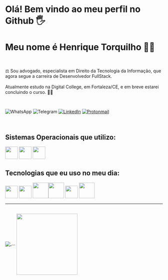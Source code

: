 <h1>Olá! Bem vindo ao meu perfil no Github 🖐️</h1>
<h1>Meu nome é Henrique Torquilho 🧑‍💻</h1>
<br>

⚖️ Sou advogado, especialista em Direito da Tecnologia da Informação, que agora segue a carreira de Desenvolvedor FullStack.   
<br>
Atualmente estudo na Digital College, em Fortaleza/CE, e em breve estarei concluindo o curso. 🧑‍💻

<br>

![WhatsApp](https://img.shields.io/badge/WhatsApp-25D366?style=for-the-badge&logo=whatsapp&logoColor=white) ![Telegram](https://img.shields.io/badge/Telegram-2CA5E0?style=for-the-badge&logo=telegram&logoColor=white) <a href="https://www.linkedin.com/in/henrique-torquilho-2b450615a/" target="_blank">![LinkedIn](https://img.shields.io/badge/linkedin-%230077B5.svg?style=for-the-badge&logo=linkedin&logoColor=white)</a> <a href="mailto:henriquetorquilho@protonmail.com" target="_blank"> ![Protonmail](https://img.shields.io/badge/ProtonMail-8B89CC?style=for-the-badge&logo=protonmail&logoColor=white)</a> 

<br>

<h2>Sistemas Operacionais que utilizo:</h2>

<img src="https://cdn.jsdelivr.net/gh/devicons/devicon/icons/windows8/windows8-original.svg" width="40" height="40"/> <img src="https://cdn.jsdelivr.net/gh/devicons/devicon/icons/linux/linux-original.svg" width="40" height="40"/> <img src="https://cdn.jsdelivr.net/gh/devicons/devicon/icons/android/android-original-wordmark.svg" width="40" height="40"/>

                      
<h2>Tecnologias que eu uso no meu dia:</h2>

<img src="https://cdn.jsdelivr.net/gh/devicons/devicon/icons/git/git-original.svg" width="40" height="40"/> <img src="https://cdn.jsdelivr.net/gh/devicons/devicon/icons/vscode/vscode-original.svg" width="40" height="40"/> <img src="https://cdn.jsdelivr.net/gh/devicons/devicon/icons/html5/html5-original-wordmark.svg" width="50" height="50"/><img src="https://cdn.jsdelivr.net/gh/devicons/devicon/icons/css3/css3-original-wordmark.svg" width="50" height="50"/> <img src="https://cdn.jsdelivr.net/gh/devicons/devicon/icons/javascript/javascript-original.svg" width="40" height="40"/> <img 
src="https://cdn.jsdelivr.net/gh/devicons/devicon/icons/bootstrap/bootstrap-original.svg" width="50" height="50"/> 

        
<hr>
<br>
<a href="https://github.com/htorquilho/github-readme-stats">
  <img align="center" src="https://github-readme-stats.vercel.app/api?username=htorquilho&show_icons=true&theme=radical" />
</a> ...
<a href="https://github.com/anuraghazra/convoychat">
  <img align="center" height="195" src="https://github-readme-stats.vercel.app/api/top-langs/?username=htorquilho&theme=radical" />
</a>
